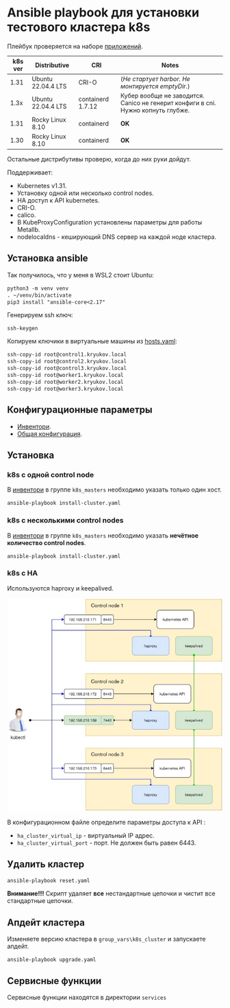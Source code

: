 # Ansible playbook для установки тестового кластера k8s

Плейбук проверяется на наборе [приложений](https://github.com/BigKAA/youtube/tree/master/1.31).


| k8s ver         | Distributive    | CRI             | Notes           |
|-----------------|-----------------|-----------------|-----------------|
| 1.31            | Ubuntu 22.04.4 LTS | CRI-O           |  (_Не стартует harbor. Не монтируется emptyDir._) |
| 1.3x            | Ubuntu 22.04.4 LTS | containerd 1.7.12         | Кубер вообще не заводится. Canico не генерит конфиги в cni. Нужно копнуть глубже. |
| 1.31            | Rocky Linux 8.10 | containerd          | **OK**               |
| 1.30            | Rocky Linux 8.10 | containerd          | **OK**               |

Остальные дистрибутивы проверю, когда до них руки дойдут.

Поддерживает:

- Kubernetes v1.31.
- Установку одной или несколько control nodes.
- HA доступ к API kubernetes.
- CRI-O.
- calico.
- В KubeProxyConfiguration установлены параметры для работы Metallb.
- nodelocaldns - кеширующий DNS сервер на каждой ноде кластера.

## Установка ansible

Так получилось, что у меня в WSL2 стоит Ubuntu:

```shell
python3 -m venv venv
. ~/venv/bin/activate
pip3 install "ansible-core<2.17"
```

Генерируем ssh ключ:

```shell
ssh-keygen
```

Копируем ключики в виртуальные машины из [hosts.yaml](hosts.yml):

 ```shell
ssh-copy-id root@control1.kryukov.local
ssh-copy-id root@control2.kryukov.local
ssh-copy-id root@control3.kryukov.local
ssh-copy-id root@worker1.kryukov.local
ssh-copy-id root@worker2.kryukov.local
ssh-copy-id root@worker3.kryukov.local
```

## Конфигурационные параметры

* [Инвентори](hosts.yaml).
* [Общая конфигурация](group_vars/k8s_cluster).

## Установка

### k8s с одной control node

В [инвентори](hosts.yaml) в группе `k8s_masters` необходимо указать только один хост.

```shell
ansible-playbook install-cluster.yaml
```

### k8s с несколькими control nodes

В [инвентори](hosts.yaml) в группе `k8s_masters` необходимо указать **нечётное количество
control nodes**.

```shell
ansible-playbook install-cluster.yaml
```

### k8s c HA

Используются haproxy и keepalived.

![ha cluster](images/ha_cluster.jpg)

В конфигурационном файле определите параметры доступа к API :

* `ha_cluster_virtual_ip` - виртуальный IP адрес.
* `ha_cluster_virtual_port` - порт. Не должен быть равен 6443.

## Удалить кластер

```shell
ansible-playbook reset.yaml
```

**Внимание!!!** Скрипт удаляет **все** нестандартные цепочки и чистит все стандартные цепочки.

## Апдейт кластера

Изменяете версию кластера в `group_vars\k8s_cluster` и запускаете апдейт.

```shell
ansible-playbook upgrade.yaml
```

## Сервисные функции

Сервисные функции находятся в директории `services`